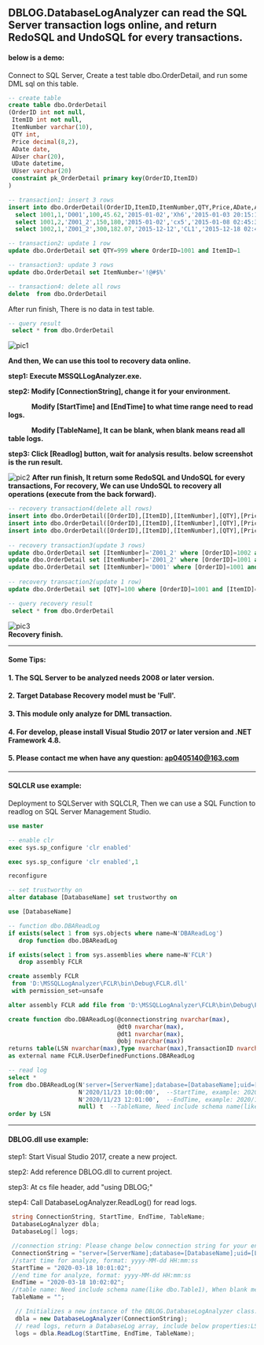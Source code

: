 ## DBLOG.DatabaseLogAnalyzer can read the SQL Server transaction logs online, and return RedoSQL and UndoSQL for every transactions.

#### below is a demo:
Connect to SQL Server, Create a test table dbo.OrderDetail, and run some DML sql on this table.
~~~~sql
-- create table
create table dbo.OrderDetail
(OrderID int not null,
 ItemID int not null,
 ItemNumber varchar(10),
 QTY int,
 Price decimal(8,2),
 ADate date,
 AUser char(20),
 UDate datetime,
 UUser varchar(20)
 constraint pk_OrderDetail primary key(OrderID,ItemID)
)

-- transaction1: insert 3 rows
insert into dbo.OrderDetail(OrderID,ItemID,ItemNumber,QTY,Price,ADate,AUser,UDate,UUser)
  select 1001,1,'D001',100,45.62,'2015-01-02','Xh6','2015-01-03 20:15:18','Lx4'  union all
  select 1001,2,'Z001_2',150,180,'2015-01-02','cx5','2015-01-08 02:45:32','Yx3' union all
  select 1002,1,'Z001_2',300,182.07,'2015-12-12','CL1','2015-12-18 02:45:32','LY6'

-- transaction2: update 1 row
update dbo.OrderDetail set QTY=999 where OrderID=1001 and ItemID=1

-- transaction3: update 3 rows
update dbo.OrderDetail set ItemNumber='!@#$%'

-- transaction4: delete all rows
delete  from dbo.OrderDetail
~~~~
After run finish, There is no data in test table.
~~~~sql
-- query result
 select * from dbo.OrderDetail
~~~~
![pic1](https://img-blog.csdn.net/20160114160814768?watermark/2/text/aHR0cDovL2Jsb2cuY3Nkbi5uZXQv/font/5a6L5L2T/fontsize/400/fill/I0JBQkFCMA==/dissolve/70/gravity/SouthEast "")

**And then, We can use this tool to recovery data online.**

**step1: Execute MSSQLLogAnalyzer.exe.**

**step2: Modify [ConnectionString], change it for your environment.**

&nbsp;&nbsp;&nbsp;&nbsp;&nbsp;&nbsp;&nbsp;&nbsp;&nbsp;&nbsp;&nbsp;&nbsp;**Modify [StartTime] and [EndTime] to what time range need to read logs.**

&nbsp;&nbsp;&nbsp;&nbsp;&nbsp;&nbsp;&nbsp;&nbsp;&nbsp;&nbsp;&nbsp;&nbsp;**Modify [TableName], It can  be blank, when blank means read all table logs.**

**step3: Click [Readlog] button, wait for analysis results. below screenshot is the run result.**

![pic2](https://img-blog.csdnimg.cn/20200321113032844.png?x-oss-process=image/watermark,type_ZmFuZ3poZW5naGVpdGk,shadow_10,text_aHR0cHM6Ly9ibG9nLmNzZG4ubmV0L2FwMDQwNTE0MA==,size_16,color_FFFFFF,t_70 "")
**After run finish, It return some RedoSQL and UndoSQL for every transactions, For recovery,  We can use UndoSQL to recovery all operations (execute from the back forward).**
~~~~sql
-- recovery transaction4(delete all rows)
insert into dbo.OrderDetail([OrderID],[ItemID],[ItemNumber],[QTY],[Price],[ADate],[AUser],[UDate],[UUser]) values(1002, 1, '!@#$%', 300, 182.07, '2015-12-12', 'CL1', '2015-12-18 02:45:32.000', 'LY6'); 
insert into dbo.OrderDetail([OrderID],[ItemID],[ItemNumber],[QTY],[Price],[ADate],[AUser],[UDate],[UUser]) values(1001, 2, '!@#$%', 150, 180.00, '2015-01-02', 'cx5', '2015-01-08 02:45:32.000', 'Yx3'); 
insert into dbo.OrderDetail([OrderID],[ItemID],[ItemNumber],[QTY],[Price],[ADate],[AUser],[UDate],[UUser]) values(1001, 1, '!@#$%', 999, 45.62, '2015-01-02', 'Xh6', '2015-01-03 20:15:18.000', 'Lx4'); 
 
-- recovery transaction3(update 3 rows)
update dbo.OrderDetail set [ItemNumber]='Z001_2' where [OrderID]=1002 and [ItemID]=1
update dbo.OrderDetail set [ItemNumber]='Z001_2' where [OrderID]=1001 and [ItemID]=2
update dbo.OrderDetail set [ItemNumber]='D001' where [OrderID]=1001 and [ItemID]=1
 
-- recovery transaction2(update 1 row)
update dbo.OrderDetail set [QTY]=100 where [OrderID]=1001 and [ItemID]=1

-- query recovery result
 select * from dbo.OrderDetail
~~~~
![pic3](https://img-blog.csdn.net/20160114161619096?watermark/2/text/aHR0cDovL2Jsb2cuY3Nkbi5uZXQv/font/5a6L5L2T/fontsize/400/fill/I0JBQkFCMA==/dissolve/70/gravity/SouthEast "")
<br/>
**Recovery finish.**

----
#### Some Tips:
#### 1. The SQL Server to be analyzed needs 2008 or later version.
#### 2. Target Database Recovery model must be 'Full'.
#### 3. This module only analyze for DML transaction.
#### 4. For develop, please install Visual Studio 2017 or later version and .NET Framework 4.8.
#### 5. Please contact me when have any question: ap0405140@163.com
----

#### SQLCLR use example:
Deployment to SQLServer with SQLCLR, Then we can use a SQL Function to readlog on SQL Server Management Studio.
~~~~sql
use master

-- enable clr
exec sys.sp_configure 'clr enabled'

exec sys.sp_configure 'clr enabled',1

reconfigure

-- set trustworthy on
alter database [DatabaseName] set trustworthy on

use [DatabaseName]

-- function dbo.DBAReadLog
if exists(select 1 from sys.objects where name=N'DBAReadLog')
   drop function dbo.DBAReadLog

if exists(select 1 from sys.assemblies where name=N'FCLR')
   drop assembly FCLR

create assembly FCLR 
 from 'D:\MSSQLLogAnalyzer\FCLR\bin\Debug\FCLR.dll'
 with permission_set=unsafe

alter assembly FCLR add file from 'D:\MSSQLLogAnalyzer\FCLR\bin\Debug\FCLR.pdb';

create function dbo.DBAReadLog(@connectionstring nvarchar(max),
                               @dt0 nvarchar(max),
                               @dt1 nvarchar(max),
                               @obj nvarchar(max))
returns table(LSN nvarchar(max),Type nvarchar(max),TransactionID nvarchar(max),BeginTime nvarchar(max),EndTime nvarchar(max),ObjectName nvarchar(max),Operation nvarchar(max),RedoSQL nvarchar(max),UndoSQL nvarchar(max),Message nvarchar(max))
as external name FCLR.UserDefinedFunctions.DBAReadLog

-- read log
select * 
from dbo.DBAReadLog(N'server=[ServerName];database=[DatabaseName];uid=[LoginName];pwd=[Password];Connection Timeout=5;Integrated Security=false;',  -- Database connection string
                    N'2020/11/23 10:00:00',  --StartTime, example: 2020/11/23 10:00:00
                    N'2020/11/23 12:01:00',  --EndTime, example: 2020/11/23 12:01:00
                    null) t  --TableName, Need include schema name(like dbo.Table1), When blank or null means query all tables logs.
order by LSN
~~~~
----

#### DBLOG.dll use example:
step1: Start Visual Studio 2017, create a new project.

step2: Add reference DBLOG.dll to current project.

step3: At cs file header, add "using DBLOG;"

step4: Call DatabaseLogAnalyzer.ReadLog() for read logs.

```csharp
 string ConnectionString, StartTime, EndTime, TableName;
 DatabaseLogAnalyzer dbla;
 DatabaseLog[] logs;

 //connection string: Please change below connection string for your environment.
 ConnectionString = "server=[ServerName];database=[DatabaseName];uid=[LoginName];pwd=[Password];Connection Timeout=5;Integrated Security=false;";
 //start time for analyze, format: yyyy-MM-dd HH:mm:ss
 StartTime = "2020-03-18 10:01:02"; 
 //end time for analyze, format: yyyy-MM-dd HH:mm:ss
 EndTime = "2020-03-18 10:02:02"; 
 //table name: Need include schema name(like dbo.Table1), When blank means query all tables 's logs, you can change it for need.
 TableName = ""; 

  // Initializes a new instance of the DBLOG.DatabaseLogAnalyzer class.
  dbla = new DatabaseLogAnalyzer(ConnectionString);  
  // read logs, return a DatabaseLog array, include below properties:LSN,TransactionID,BeginTime,EndTime,ObjectName,Operation,RedoSQL,UndoSQL.
  logs = dbla.ReadLog(StartTime, EndTime, TableName); 
```

